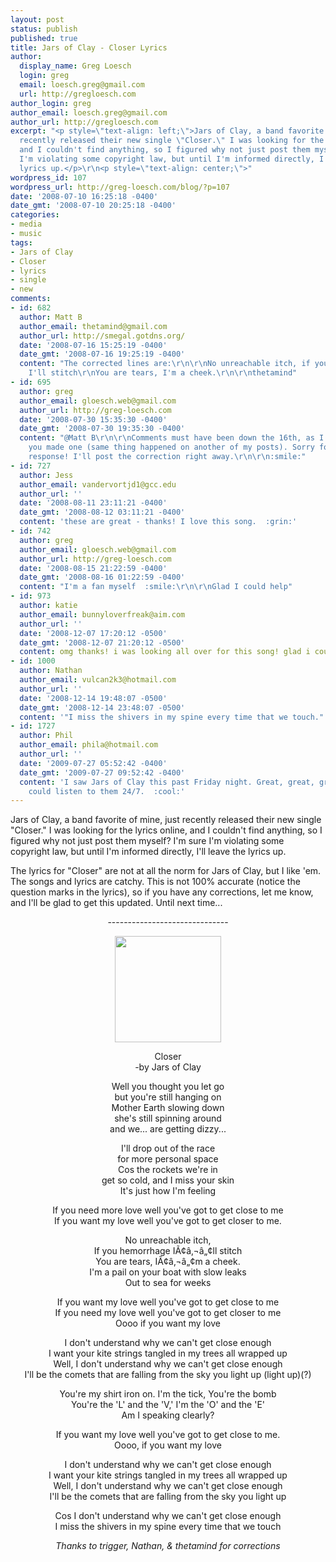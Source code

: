 ```yaml
---
layout: post
status: publish
published: true
title: Jars of Clay - Closer Lyrics
author:
  display_name: Greg Loesch
  login: greg
  email: loesch.greg@gmail.com
  url: http://gregloesch.com
author_login: greg
author_email: loesch.greg@gmail.com
author_url: http://gregloesch.com
excerpt: "<p style=\"text-align: left;\">Jars of Clay, a band favorite of mine, just
  recently released their new single \"Closer.\" I was looking for the lyrics online,
  and I couldn't find anything, so I figured why not just post them myself? I'm sure
  I'm violating some copyright law, but until I'm informed directly, I'll leave the
  lyrics up.</p>\r\n<p style=\"text-align: center;\">"
wordpress_id: 107
wordpress_url: http://greg-loesch.com/blog/?p=107
date: '2008-07-10 16:25:18 -0400'
date_gmt: '2008-07-10 20:25:18 -0400'
categories:
- media
- music
tags:
- Jars of Clay
- Closer
- lyrics
- single
- new
comments:
- id: 682
  author: Matt B
  author_email: thetamind@gmail.com
  author_url: http://smegal.gotdns.org/
  date: '2008-07-16 15:25:19 -0400'
  date_gmt: '2008-07-16 19:25:19 -0400'
  content: "The corrected lines are:\r\n\r\nNo unreachable itch, if you hemorrhage
    I'll stitch\r\nYou are tears, I'm a cheek.\r\n\r\nthetamind"
- id: 695
  author: greg
  author_email: gloesch.web@gmail.com
  author_url: http://greg-loesch.com
  date: '2008-07-30 15:35:30 -0400'
  date_gmt: '2008-07-30 19:35:30 -0400'
  content: "@Matt B\r\n\r\nComments must have been down the 16th, as I didn't realize
    you made one (same thing happened on another of my posts). Sorry for the late
    response! I'll post the correction right away.\r\n\r\n:smile:"
- id: 727
  author: Jess
  author_email: vandervortjd1@gcc.edu
  author_url: ''
  date: '2008-08-11 23:11:21 -0400'
  date_gmt: '2008-08-12 03:11:21 -0400'
  content: 'these are great - thanks! I love this song.  :grin:'
- id: 742
  author: greg
  author_email: gloesch.web@gmail.com
  author_url: http://greg-loesch.com
  date: '2008-08-15 21:22:59 -0400'
  date_gmt: '2008-08-16 01:22:59 -0400'
  content: "I'm a fan myself  :smile:\r\n\r\nGlad I could help"
- id: 973
  author: katie
  author_email: bunnyloverfreak@aim.com
  author_url: ''
  date: '2008-12-07 17:20:12 -0500'
  date_gmt: '2008-12-07 21:20:12 -0500'
  content: omg thanks! i was looking all over for this song! glad i could find it!
- id: 1000
  author: Nathan
  author_email: vulcan2k3@hotmail.com
  author_url: ''
  date: '2008-12-14 19:48:07 -0500'
  date_gmt: '2008-12-14 23:48:07 -0500'
  content: '"I miss the shivers in my spine every time that we touch."'
- id: 1727
  author: Phil
  author_email: phila@hotmail.com
  author_url: ''
  date: '2009-07-27 05:52:42 -0400'
  date_gmt: '2009-07-27 09:52:42 -0400'
  content: 'I saw Jars of Clay this past Friday night. Great, great, great show! I
    could listen to them 24/7.  :cool:'
---
```

<p style="text-align: left;">Jars of Clay, a band favorite of mine, just recently released their new single "Closer." I was looking for the lyrics online, and I couldn't find anything, so I figured why not just post them myself? I'm sure I'm violating some copyright law, but until I'm informed directly, I'll leave the lyrics up.</p>
<p style="text-align: center;"><a id="more"></a><a id="more-107"></a></p>
<p style="text-align: left;">The lyrics for "Closer" are not at all the norm for Jars of Clay, but I like 'em. The songs and lyrics are catchy. This is not 100% accurate (notice the question marks in the lyrics), so if you have any corrections, let me know, and I'll be glad to get this updated. Until next time...</p>
<p style="text-align: center;">------------------------------</p>
<p style="text-align: center;"><a title="Jars of Clay - Closer" rel="lightbox[pics103]" href="http://greg-loesch.com/blog/blog.pics/2008/07/jars-of-clay-closer1.png"><img class="attachment wp-att-105 alignnone" src="http://greg-loesch.com/blog/blog.pics/2008/07/jars-of-clay-closer1.png" alt="" width="170" height="170" /></a></p>
<p style="text-align: center;">Closer<br />
-by Jars of Clay</p>
<p style="text-align: center;">Well you thought you let go<br />
but you're still hanging on<br />
Mother Earth slowing down<br />
she's still spinning around<br />
and we... are getting dizzy...</p>
<p style="text-align: center;">I'll drop out of the race<br />
for more personal space<br />
Cos the rockets we're in<br />
get so cold, and I miss your skin<br />
It's just how I'm feeling</p>
<p style="text-align: center;">If you need more love well you've got to get close to me<br />
If you want my love well you've got to get closer to me.</p>
<p style="text-align: center;">No unreachable itch,<br />
If you hemorrhage IÃ¢â‚¬â„¢ll stitch<br />
You are tears, IÃ¢â‚¬â„¢m a cheek.<br />
I'm a pail on your boat with slow leaks<br />
Out to sea for weeks</p>
<p style="text-align: center;">If you want my love well you've got to get close to me<br />
If you need my love well you've got to get closer to me<br />
Oooo if you want my love</p>
<p style="text-align: center;">I don't understand why we can't get close enough<br />
I want your kite strings tangled in my trees all wrapped up<br />
Well, I don't understand why we can't get close enough<br />
I'll be the comets that are falling from the sky you light up (light up)(?)</p>
<p style="text-align: center;">You're my shirt iron on. I'm the tick, You're the bomb<br />
You're the 'L' and the 'V,' I'm the 'O' and the 'E'<br />
Am I speaking clearly?</p>
<p style="text-align: center;">If you want my love well you've got to get close to me.<br />
Oooo, if you want my love</p>
<p style="text-align: center;">I don't understand why we can't get close enough<br />
I want your kite strings tangled in my trees all wrapped up<br />
Well, I don't understand why we can't get close enough<br />
I'll be the comets that are falling from the sky you light up</p>
<p style="text-align: center;">Cos I don't understand why we can't get close enough<br />
I miss the shivers in my spine every time that we touch</p>
<p style="text-align: center;">
<p style="text-align: center;"><em>Thanks to trigger, Nathan, &amp; thetamind for corrections</em></p>
